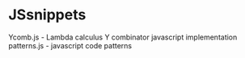 # JSsnippets
Ycomb.js - Lambda calculus Y combinator javascript implementation
patterns.js - javascript code patterns
